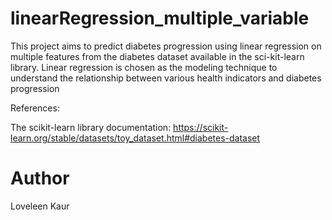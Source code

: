 # linearRegression_multiple_variable
This project aims to predict diabetes progression using linear regression on multiple features from the diabetes dataset available in the sci-kit-learn library. Linear regression is chosen as the modeling technique to understand the relationship between various health indicators and diabetes progression

References:

The scikit-learn library documentation: https://scikit-learn.org/stable/datasets/toy_dataset.html#diabetes-dataset

# Author
Loveleen Kaur
